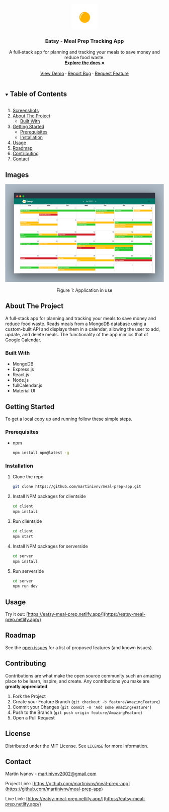 <!--
*** Thanks for checking out the Best-README-Template. If you have a suggestion
*** that would make this better, please fork the repo and create a pull request
*** or simply open an issue with the tag "enhancement".
*** Thanks again! Now go create something AMAZING! :D
***
***
***
*** To avoid retyping too much info. Do a search and replace for the following:
*** martinivnv, meal-prep-app, email, project_title, project_description
-->



<!-- PROJECT SHIELDS -->
<!--
*** I'm using markdown "reference style" links for readability.
*** Reference links are enclosed in brackets [ ] instead of parentheses ( ).
*** See the bottom of this document for the declaration of the reference variables
*** for contributors-url, forks-url, etc. This is an optional, concise syntax you may use.
*** https://www.markdownguide.org/basic-syntax/#reference-style-links
-->

<!-- PROJECT LOGO -->
<br />
<p align="center">
  <a href="https://github.com/martinivnv/meal-prep-app">
    <img src="client/public/logo192.png" alt="Logo" width="80" height="80">
  </a>

  <h3 align="center">Eatsy - Meal Prep Tracking App</h3>

  <p align="center">
    A full-stack app for planning and tracking your meals to save money and reduce food waste.
    <br />
    <a href="https://github.com/martinivnv/meal-prep-app"><strong>Explore the docs »</strong></a>
    <br />
    <br />
    <a href="https://eatsy-meal-prep.netlify.app/">View Demo</a>
    ·
    <a href="https://github.com/martinivnv/meal-prep-app/issues">Report Bug</a>
    ·
    <a href="https://github.com/martinivnv/meal-prep-app/issues">Request Feature</a>
  </p>
</p>



<!-- TABLE OF CONTENTS -->
<details open="open">
  <summary><h2 style="display: inline-block">Table of Contents</h2></summary>
  <ol>
    <li>
      <a href="#screenshots">Screenshots</a>
    </li>
    <li>
      <a href="#about-the-project">About The Project</a>
      <ul>
        <li><a href="#built-with">Built With</a></li>
      </ul>
    </li>
    <li>
      <a href="#getting-started">Getting Started</a>
      <ul>
        <li><a href="#prerequisites">Prerequisites</a></li>
        <li><a href="#installation">Installation</a></li>
      </ul>
    </li>
    <li><a href="#usage">Usage</a></li>
    <li><a href="#roadmap">Roadmap</a></li>
    <li><a href="#contributing">Contributing</a></li>
    <li><a href="#contact">Contact</a></li>
  </ol>
</details>

## Images
<p align="center">
<img src="images/screenshot.png" alt="screenshot" width="800" >
    <p align="center">
      Figure 1: Application in use
    </p>
</p>

<!-- ABOUT THE PROJECT -->
## About The Project

A full-stack app for planning and tracking your meals to save money and reduce food waste. Reads meals from a MongoDB database using a custom-built API and displays them in a calendar, allowing the user to add, update, and delete meals. The functionality of the app mimics that of Google Calendar.

### Built With

* MongoDB
* Express.js
* React.js
* Node.js
* fullCalendar.js
* Material UI

<!-- GETTING STARTED -->
## Getting Started

To get a local copy up and running follow these simple steps.

### Prerequisites

* npm
  ```sh
  npm install npm@latest -g
  ```

### Installation

1. Clone the repo
   ```sh
   git clone https://github.com/martinivnv/meal-prep-app.git
   ```
2. Install NPM packages for clientside
   ```sh
   cd client
   npm install
   ```
3. Run clientside
   ```sh
   cd client
   npm start
   ```
4. Install NPM packages for serverside
   ```sh
   cd server
   npm install
   ```
5. Run serverside
   ```sh
   cd server
   npm run dev
   ```

<!-- USAGE EXAMPLES -->
## Usage

Try it out: [https://eatsy-meal-prep.netlify.app/](https://eatsy-meal-prep.netlify.app/)

<!-- ROADMAP -->
## Roadmap

See the [open issues](https://github.com/martinivnv/meal-prep-app/issues) for a list of proposed features (and known issues).



<!-- CONTRIBUTING -->
## Contributing

Contributions are what make the open source community such an amazing place to be learn, inspire, and create. Any contributions you make are **greatly appreciated**.

1. Fork the Project
2. Create your Feature Branch (`git checkout -b feature/AmazingFeature`)
3. Commit your Changes (`git commit -m 'Add some AmazingFeature'`)
4. Push to the Branch (`git push origin feature/AmazingFeature`)
5. Open a Pull Request



<!-- LICENSE -->
## License

Distributed under the MIT License. See `LICENSE` for more information.



<!-- CONTACT -->
## Contact

Martin Ivanov - martinivnv2002@gmail.com

Project Link: [https://github.com/martinivnv/meal-prep-app](https://github.com/martinivnv/meal-prep-app)

Live Link: [https://eatsy-meal-prep.netlify.app/](https://eatsy-meal-prep.netlify.app/)
